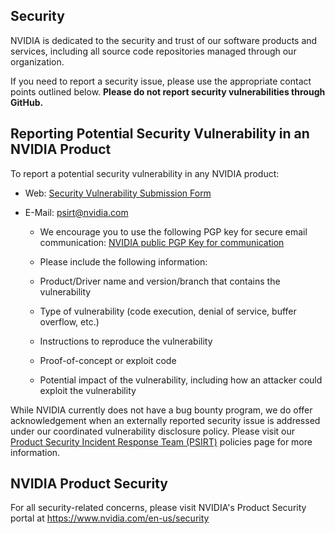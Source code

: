 ## Security

NVIDIA is dedicated to the security and trust of our software products and services, including all source code repositories managed through our organization.

If you need to report a security issue, please use the appropriate contact points outlined below. **Please do not report security vulnerabilities through GitHub.**

## Reporting Potential Security Vulnerability in an NVIDIA Product

To report a potential security vulnerability in any NVIDIA product:

- Web: [Security Vulnerability Submission Form](https://www.nvidia.com/object/submit-security-vulnerability.html)

- E-Mail: psirt@nvidia.com

    - We encourage you to use the following PGP key for secure email communication: [NVIDIA public PGP Key for communication](https://www.nvidia.com/en-us/security/pgp-key)

    - Please include the following information:

    - Product/Driver name and version/branch that contains the vulnerability

    - Type of vulnerability (code execution, denial of service, buffer overflow, etc.)

    - Instructions to reproduce the vulnerability

    - Proof-of-concept or exploit code

    - Potential impact of the vulnerability, including how an attacker could exploit the vulnerability

While NVIDIA currently does not have a bug bounty program, we do offer acknowledgement when an externally reported security issue is addressed under our coordinated vulnerability disclosure policy. Please visit our [Product Security Incident Response Team (PSIRT)](https://www.nvidia.com/en-us/security/psirt-policies/) policies page for more information.

## NVIDIA Product Security

For all security-related concerns, please visit NVIDIA's Product Security portal at https://www.nvidia.com/en-us/security
